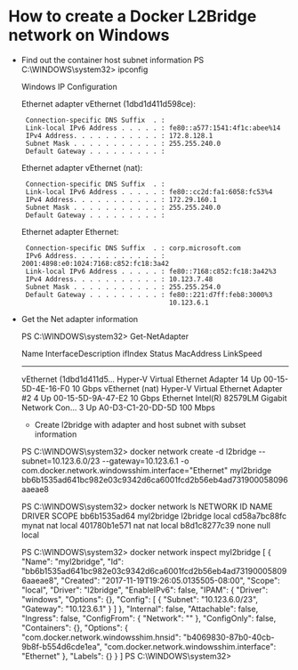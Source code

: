 # How to create a Docker L2Bridge network on Windows

* Find out the container host subnet information
    PS C:\WINDOWS\system32> ipconfig

    Windows IP Configuration


    Ethernet adapter vEthernet (1dbd1d411d598ce):

       Connection-specific DNS Suffix  . :
       Link-local IPv6 Address . . . . . : fe80::a577:1541:4f1c:abee%14
       IPv4 Address. . . . . . . . . . . : 172.8.128.1
       Subnet Mask . . . . . . . . . . . : 255.255.240.0
       Default Gateway . . . . . . . . . :

    Ethernet adapter vEthernet (nat):

       Connection-specific DNS Suffix  . :
       Link-local IPv6 Address . . . . . : fe80::cc2d:fa1:6058:fc53%4
       IPv4 Address. . . . . . . . . . . : 172.29.160.1
       Subnet Mask . . . . . . . . . . . : 255.255.240.0
       Default Gateway . . . . . . . . . :

    Ethernet adapter Ethernet:

       Connection-specific DNS Suffix  . : corp.microsoft.com
       IPv6 Address. . . . . . . . . . . : 2001:4898:e0:1024:7168:c852:fc18:3a42
       Link-local IPv6 Address . . . . . : fe80::7168:c852:fc18:3a42%3
       IPv4 Address. . . . . . . . . . . : 10.123.7.48
       Subnet Mask . . . . . . . . . . . : 255.255.254.0
       Default Gateway . . . . . . . . . : fe80::221:d7ff:feb8:3000%3
                                           10.123.6.1

* Get the Net adapter information

    PS C:\WINDOWS\system32> Get-NetAdapter

    Name                      InterfaceDescription                    ifIndex Status       MacAddress             LinkSpeed
    ----                      --------------------                    ------- ------       ----------             ---------
    vEthernet (1dbd1d411d5... Hyper-V Virtual Ethernet Adapter             14 Up           00-15-5D-4E-16-F0        10 Gbps
    vEthernet (nat)           Hyper-V Virtual Ethernet Adapter #2           4 Up           00-15-5D-9A-47-E2        10 Gbps
    Ethernet                  Intel(R) 82579LM Gigabit Network Con...       3 Up           A0-D3-C1-20-DD-5D       100 Mbps

    * Create l2bridge with adapter and host subnet with subset information

    PS C:\WINDOWS\system32> docker network create -d l2bridge --subnet=10.123.6.0/23 --gateway=10.123.6.1 -o com.docker.network.windowsshim.interface="Ethernet" myl2bridge
    bb6b1535ad641bc982e03c9342d6ca6001fcd2b56eb4ad731900058096aaeae8
    
    PS C:\WINDOWS\system32> docker network ls
    NETWORK ID          NAME                DRIVER              SCOPE
    bb6b1535ad64        myl2bridge          l2bridge            local
    cd58a7bc88fc        mynat               nat                 local
    401780b1e571        nat                 nat                 local
    b8d1c8277c39        none                null                local
    
   
    PS C:\WINDOWS\system32> docker network inspect myl2bridge
    [
        {
            "Name": "myl2bridge",
            "Id": "bb6b1535ad641bc982e03c9342d6ca6001fcd2b56eb4ad731900058096aaeae8",
            "Created": "2017-11-19T19:26:05.0135505-08:00",
            "Scope": "local",
            "Driver": "l2bridge",
            "EnableIPv6": false,
            "IPAM": {
                "Driver": "windows",
                "Options": {},
                "Config": [
                    {
                        "Subnet": "10.123.6.0/23",
                        "Gateway": "10.123.6.1"
                    }
                ]
            },
            "Internal": false,
            "Attachable": false,
            "Ingress": false,
            "ConfigFrom": {
                "Network": ""
            },
            "ConfigOnly": false,
            "Containers": {},
            "Options": {
                "com.docker.network.windowsshim.hnsid": "b4069830-87b0-40cb-9b8f-b554d6cde1ea",
                "com.docker.network.windowsshim.interface": "Ethernet"
            },
            "Labels": {}
        }
    ]
PS C:\WINDOWS\system32>
